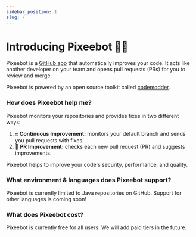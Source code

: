 ```yaml
---
sidebar_position: 1
slug: /
---
```


# Introducing Pixeebot 🧚‍🤖️

Pixeebot is a [GitHub app](https://github.com/apps/pixeebot/) that automatically improves your code. It acts like another developer on your team and opens pull requests (PRs) for you to review and merge.

Pixeebot is powered by an open source toolkit called [codemodder](https://codemodder.io/). 

### How does Pixeebot help me?
Pixeebot monitors your repositories and provides fixes in two different ways:
1. :on: **Continuous Improvement:** monitors your default branch and sends you pull requests with fixes.
2. :seedling: **PR Improvement:** checks each new pull request (PR) and suggests improvements.

Pixeebot helps to improve your code's security, performance, and quality.

### What environment & languages does Pixeebot support?
Pixeebot is currently limited to Java repositories on GitHub. Support for other languages is coming soon!

### What does Pixeebot cost?
Pixeebot is currently free for all users. We will add paid tiers in the future.
